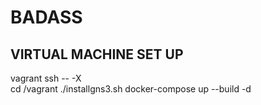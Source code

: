 # BADASS
## VIRTUAL MACHINE SET UP
vagrant ssh -- -X  
cd /vagrant 
./installgns3.sh
docker-compose up --build -d